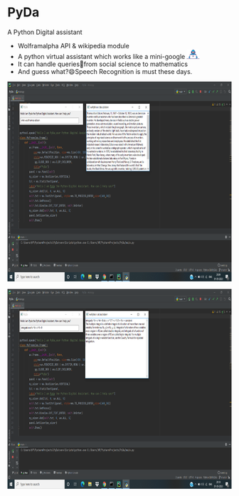 # PyDa
A Python Digital assistant
<html>
<head>
</head>
<body>
<ul>
<li> Wolframalpha API & wikipedia module</li>
<li> A python virtual assistant which works like a mini-google <img src="https://github.com/aditisneh/PyDa/blob/master/Developer.gif" width="29px"></li>
<li> It can handle queries💬from social science to mathematics</li>
  <li> And guess what?😄Speech Recognition is must these days.</li></ul>
<div><p align="left"><img src="https://github.com/aditisneh/PyDa/blob/master/2020-09-01.png" width="800px" height="450px"></p>
<p><img src="https://github.com/aditisneh/PyDa/blob/master/2020-09-01 (1).png" width="800px" height="450px"></p></div>

</body>
</html>
